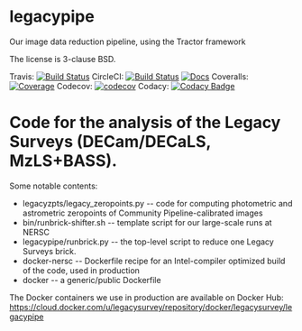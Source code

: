 # legacypipe
Our image data reduction pipeline, using the Tractor framework

The license is 3-clause BSD.

Travis: [![Build Status](https://travis-ci.org/legacysurvey/legacypipe.svg?branch=master)](https://travis-ci.org/legacysurvey/legacypipe)
CircleCI: [![Build Status](https://img.shields.io/circleci/project/github/legacysurvey/legacypipe.svg)](https://circleci.com/gh/legacysurvey/legacypipe)
[![Docs](https://readthedocs.org/projects/legacypipe/badge/?version=latest)](http://legacypipe.readthedocs.org/en/latest/)
Coveralls: [![Coverage](https://coveralls.io/repos/github/legacysurvey/legacypipe/badge.svg?branch=master)](https://coveralls.io/github/legacysurvey/legacypipe)
Codecov: [![codecov](https://codecov.io/gh/legacysurvey/legacypipe/branch/master/graph/badge.svg)](https://codecov.io/gh/legacysurvey/legacypipe)
Codacy: [![Codacy Badge](https://api.codacy.com/project/badge/Grade/6bfbaebbe95c4d6d8b4fbf580ea3f520)](https://www.codacy.com/manual/dstndstn/legacypipe?utm_source=github.com&amp;utm_medium=referral&amp;utm_content=legacysurvey/legacypipe&amp;utm_campaign=Badge_Grade)

Code for the analysis of the Legacy Surveys (DECam/DECaLS, MzLS+BASS).
========================

Some notable contents:

- legacyzpts/legacy_zeropoints.py -- code for computing photometric and astrometric zeropoints of Community Pipeline-calibrated images
- bin/runbrick-shifter.sh -- template script for our large-scale runs at NERSC
- legacypipe/runbrick.py -- the top-level script to reduce one Legacy Surveys brick.
- docker-nersc -- Dockerfile recipe for an Intel-compiler optimized build of the code, used in production
- docker -- a generic/public Dockerfile

The Docker containers we use in production are available on Docker Hub:
https://cloud.docker.com/u/legacysurvey/repository/docker/legacysurvey/legacypipe

